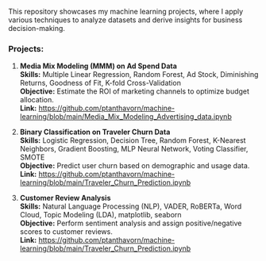 This repository showcases my machine learning projects, where I apply various techniques to analyze datasets and derive insights for business decision-making.

### Projects:

1. **Media Mix Modeling (MMM) on Ad Spend Data**  
   **Skills:** Multiple Linear Regression, Random Forest, Ad Stock, Diminishing Returns, Goodness of Fit, K-fold Cross-Validation  
   **Objective:** Estimate the ROI of marketing channels to optimize budget allocation.  
   **Link:** https://github.com/ptanthavorn/machine-learning/blob/main/Media_Mix_Modeling_Advertising_data.ipynb

3. **Binary Classification on Traveler Churn Data**  
   **Skills:** Logistic Regression, Decision Tree, Random Forest, K-Nearest Neighbors, Gradient Boosting, MLP Neural Network, Voting Classifier, SMOTE  
   **Objective:** Predict user churn based on demographic and usage data.  
   **Link:** https://github.com/ptanthavorn/machine-learning/blob/main/Traveler_Churn_Prediction.ipynb

4. **Customer Review Analysis**  
   **Skills:** Natural Language Processing (NLP), VADER, RoBERTa, Word Cloud, Topic Modeling (LDA), matplotlib, seaborn  
   **Objective:** Perform sentiment analysis and assign positive/negative scores to customer reviews.  
   **Link:** https://github.com/ptanthavorn/machine-learning/blob/main/Traveler_Churn_Prediction.ipynb 
